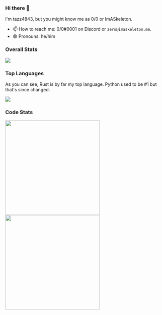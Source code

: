 ### Hi there 👋

I'm tazz4843, but you might know me as 0/0 or ImASkeleton.

- 📫 How to reach me: 0/0#0001 on Discord or `zero@imaskeleton.me`.
- 😄 Pronouns: he/him

### Overall Stats
![](https://github-readme-stats.vercel.app/api?username=tazz4843&count_private=true)

### Top Languages
As you can see, Rust is by far my top language. Python used to be #1 but that's since changed.

![](https://github-readme-stats.vercel.app/api/top-langs?username=tazz4843&langs_count=10)

### Code Stats
<img src="https://wakatime.com/share/@tazz4843/c2be12de-ee5a-4fc9-a405-0e217fa01358.svg" height=300 align=center>
<img src="https://wakatime.com/share/@tazz4843/079557fb-869b-4126-a65f-c10c37f26ac5.svg" height=300 align=center>
